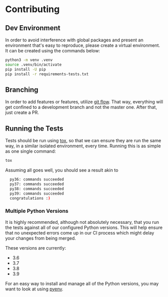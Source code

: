 # Contributing

## Dev Environment

In order to avoid interference with global packages and present an environment 
that's easy to reproduce, please create a virtual environment. It can be created 
using the commands below:

```sh
python3 -m venv .venv
source .venv/bin/activate
pip install -U pip
pip install -r requirements-tests.txt
```

## Branching

In order to add features or features, utilize 
[git flow](https://github.com/nvie/gitflow). That way, everything will get
confined to a development branch and not the master one. After that, just
create a PR.

## Running the Tests

Tests should be run using [tox](https://pypi.python.org/pypi/tox), so that we
can ensure they are run the same way, in a similar isolated environment, every
time. Running this is as simple as one single command:

```sh
tox
```

Assuming all goes well, you should see a result akin to

```sh
  py36: commands succeeded
  py37: commands succeeded
  py38: commands succeeded
  py39: commands succeeded
  congratulations :)
```

### Multiple Python Versions

It is highly recommended, although not absolutely necessary, that you run the tests
against all of our configured Python versions. This will help ensure that no
unexpected errors come up in our CI process which might delay your changes from
being merged.

These versions are currently:

* 3.6
* 3.7
* 3.8
* 3.9

For an easy way to install and manage all of the Python versions, you may want
to look at using [pyenv](https://github.com/pyenv/pyenv).

